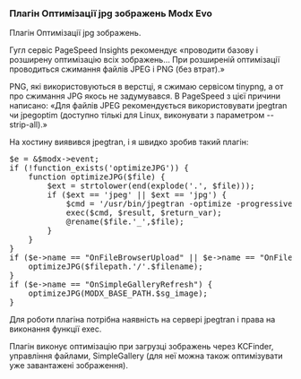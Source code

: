 
<meta http-equiv="Content-Type" content="text/html; charset=utf-8">
<h3>Плагін Оптимізації jpg зображень Modx Evo </h3>
Плагін Оптимізації jpg зображень.
<p>Гугл сервіс PageSpeed Insights рекомендує «проводити базову і розширену оптимізацію всіх зображень… При розширеній оптимізації проводиться сжимання файлів JPEG і PNG (без втрат).»</p>
<p>PNG, які використовуються в верстці, я сжимаю сервісом tinypng, а от про сжимання JPG якось не задумувався. В PageSpeed з цієї причини написано: «Для файлів JPEG рекомендується використовувати jpegtran чи jpegoptim (доступно тількі для Linux, виконувати з параметром --strip-all).»</p>
<p>На хостину виявився jpegtran, і я швидко зробив такий плагін:</p>
<pre class="brush: php;">
$e = &$modx->event;
if (!function_exists('optimizeJPG')) {
    function optimizeJPG($file) {
        $ext = strtolower(end(explode('.', $file)));
        if ($ext == 'jpeg' || $ext == 'jpg') {
            $cmd = '/usr/bin/jpegtran -optimize -progressive -copy none -outfile '.escapeshellarg($file.'_').' '.escapeshellarg($file);
            exec($cmd, $result, $return_var);
            @rename($file.'_',$file);   
        }
    }
}
if ($e->name == "OnFileBrowserUpload" || $e->name == "OnFileManagerUpload") {
    optimizeJPG($filepath.'/'.$filename);
}
if ($e->name == "OnSimpleGalleryRefresh") {
    optimizeJPG(MODX_BASE_PATH.$sg_image);
}
</pre>
<p>Для роботи плагіна потрібна наявність на сервері jpegtran і права на виконання функції exec.</p>
<p>Плагін виконує оптимізацію при загрузці зображень через KCFinder, управління файлами, SimpleGallery (для неї можна також оптимізувати уже завантажені зображення).</p>
